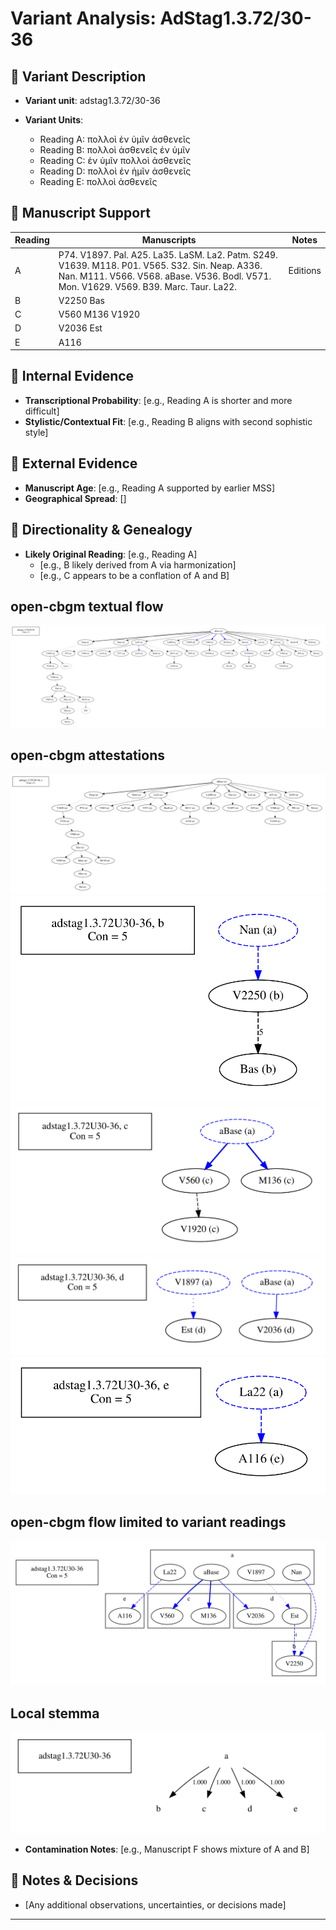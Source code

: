# Variant Analysis: AdStag1.3.72/30-36

## 📌 Variant Description
- **Variant unit**: adstag1.3.72/30-36

- **Variant Units**: 
  - Reading A: πολλοὶ ἐν ὑμῖν ἀσθενεῖς
  - Reading B: πολλοὶ ἀσθενεῖς ἐν ὑμῖν
  - Reading C: ἐν ὑμῖν πολλοὶ ἀσθενεῖς
  - Reading D: πολλοὶ ἐν ἡμῖν ἀσθενεῖς 
  - Reading E: πολλοὶ ἀσθενεῖς


## 🧬 Manuscript Support
| Reading | Manuscripts | Notes |
|--------|-------------|-------|
| A      | P74. V1897. Pal. A25. La35. LaSM. La2. Patm. S249. V1639. M118. P01. V565. S32. Sin. Neap. A336. Nan. M111. V566. V568. aBase. V536. Bodl. V571. Mon. V1629. V569. B39. Marc. Taur. La22. | Editions |
| B      | V2250 Bas |  |
| C      | V560 M136 V1920 |  |
| D      | V2036 Est |  |
| E      | A116 |  |

## 🧠 Internal Evidence
- **Transcriptional Probability**: [e.g., Reading A is shorter and more difficult]
- **Stylistic/Contextual Fit**: [e.g., Reading B aligns with second sophistic style]

## 🧭 External Evidence
- **Manuscript Age**: [e.g., Reading A supported by earlier MSS]
- **Geographical Spread**: []

## 🔄 Directionality & Genealogy
- **Likely Original Reading**: [e.g., Reading A]
  - [e.g., B likely derived from A via harmonization]
  - [e.g., C appears to be a conflation of A and B]
## open-cbgm textual flow ##
![adstag1.3.72U30-36](flow/adstag1.3.72U30-36-textual-flow.svg "adstag1.3.72U30-36")
## open-cbgm attestations ##
![adstag1.3.72U30-36Ra](attestations/adstag1.3.72U30-36Ra-coherence-attestations.svg "adstag1.3.72U30-36Ra")   
![adstag1.3.72U30-36Rb](attestations/adstag1.3.72U30-36Rb-coherence-attestations.svg "adstag1.3.72U30-36Rb")   
![adstag1.3.72U30-36Rc](attestations/adstag1.3.72U30-36Rc-coherence-attestations.svg "adstag1.3.72U30-36Rc")   
![adstag1.3.72U30-36Rd](attestations/adstag1.3.72U30-36Rd-coherence-attestations.svg "adstag1.3.72U30-36Rd")   
![adstag1.3.72U30-36Re](attestations/adstag1.3.72U30-36Re-coherence-attestations.svg "adstag1.3.72U30-36Re")   
## open-cbgm flow limited to variant readings ##
![adstag1.3.72U30-36](variants/adstag1.3.72U30-36-coherence-variants.svg "adstag1.3.72U30-36")
## Local stemma ##
![adstag1.3.72U30-36](local/adstag1.3.72U30-36-local-stemma.svg "adstag1.3.72U30-36")

- **Contamination Notes**: [e.g., Manuscript F shows mixture of A and B]

## 📝 Notes & Decisions
- [Any additional observations, uncertainties, or decisions made]

---